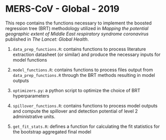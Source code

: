 # MERS-CoV - Global - 2019

This repo contains the functions necessary to implement the boosted regression tree (BRT) methodology utilized in _Mapping the potential geographic extent of Middle East respiratory syndrome coronavirus_ published in _The Lancet: Global Health_.

1. `data_prep_functions.R`: contains functions to process literature extraction datasheet (or similar) and produce the necessary inputs for model functions

2. `model_functions.R`: contains functions to process files output from `data_prep_functions.R` through the BRT methods resulting in model outputs

3. `optimizers.py`: a python script to optimize the choice of BRT hyperparameters

4. `spillover_functions.R`: contains functions to process model outputs and compute the spillover and detection potential of level 2 administrative units.

5. `get_fit_stats.R`: defines a function for calculating the fit statistics for the bootstrap aggregated final model
